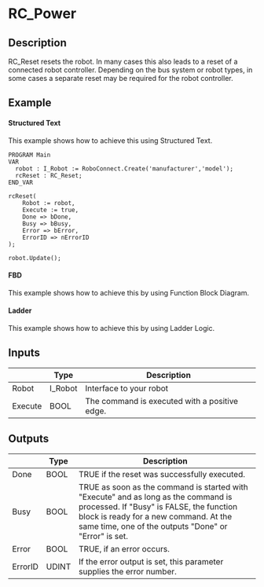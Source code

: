 # RC_Power

## Description

RC_Reset resets the robot. In many cases this also leads to a reset of a connected robot controller. Depending on the bus system or robot types, in some cases a separate reset may be required for the robot controller.

## Example

<!-- tabs:start -->

#### **Structured Text**

This example shows how to achieve this using Structured Text.

```declaration
PROGRAM Main
VAR
  robot : I_Robot := RoboConnect.Create('manufacturer','model');
  rcReset : RC_Reset;
END_VAR
```

```body
rcReset(
    Robot := robot,
    Execute := true,
    Done => bDone,
    Busy => bBusy,
    Error => bError,
    ErrorID => nErrorID
);

robot.Update();
```

#### **FBD**

This example shows how to achieve this by using Function Block Diagram.

#### **Ladder**

This example shows how to achieve this by using Ladder Logic.

<!-- tabs:end -->

## Inputs

|         | Type    | Description                                   |
| ------- | ------- | --------------------------------------------- |
| Robot   | I_Robot | Interface to your robot                       |
| Execute | BOOL    | The command is executed with a positive edge. |

## Outputs

|         | Type  | Description                                                                                                                                                                                                                      |
| ------- | ----- | -------------------------------------------------------------------------------------------------------------------------------------------------------------------------------------------------------------------------------- |
| Done    | BOOL  | TRUE if the reset was successfully executed.                                                                                                                                                                                     |
| Busy    | BOOL  | TRUE as soon as the command is started with "Execute" and as long as the command is processed. If "Busy" is FALSE, the function block is ready for a new command. At the same time, one of the outputs "Done" or "Error" is set. |
| Error   | BOOL  | TRUE, if an error occurs.                                                                                                                                                                                                        |
| ErrorID | UDINT | If the error output is set, this parameter supplies the error number.                                                                                                                                                            |
